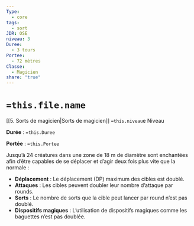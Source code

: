 ```yaml
---
Type:
  - core
tags:
  - sort
JDR: OSE
niveau: 3
Duree:
  - 3 tours
Portee:
  - 72 mètres
Classe:
  - Magicien
share: "true"
---
```

# `=this.file.name`  

[[5. Sorts de magicien|Sorts de magicien]] `=this.niveau`e Niveau

**Durée** : `=this.Duree` 

**Portée** : `=this.Portee`

Jusqu’à 24 créatures dans une zone de 18 m de diamètre sont enchantées afin d’être capables de se déplacer et d’agir deux fois plus vite que la normale :

- **Déplacement** : Le déplacement (DP) maximum des cibles est doublé.
- **Attaques** : Les cibles peuvent doubler leur nombre d’attaque par rounds.
- **Sorts** : Le nombre de sorts que la cible peut lancer par round n’est pas doublé.
- **Dispositifs magiques** : L’utilisation de dispositifs magiques comme les baguettes n’est pas doublée.